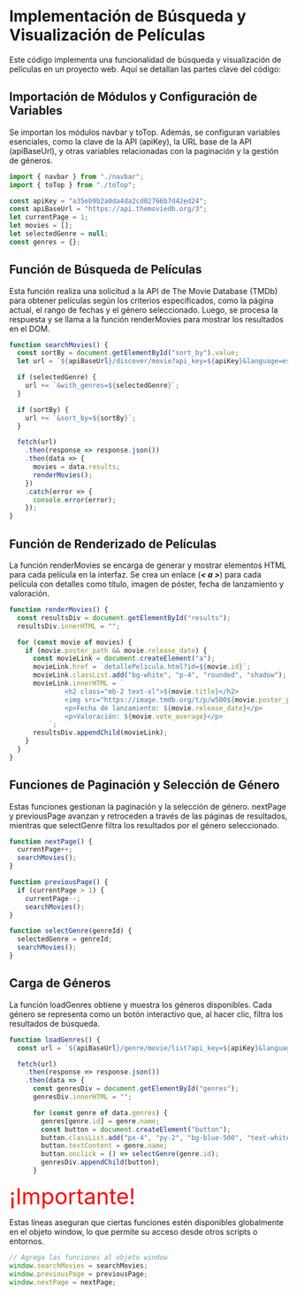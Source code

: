 # Implementación de Búsqueda y Visualización de Películas

Este código implementa una funcionalidad de búsqueda y visualización de películas en un proyecto web. Aquí se detallan las partes clave del código:

## Importación de Módulos y Configuración de Variables

Se importan los módulos navbar y toTop. Además, se configuran variables esenciales, como la clave de la API (apiKey), la URL base de la API (apiBaseUrl), y otras variables relacionadas con la paginación y la gestión de géneros.

```javascript
import { navbar } from "./navbar";
import { toTop } from "./toTop";

const apiKey = "a35eb9b2a0da4da2cd02766b7d42ed24";
const apiBaseUrl = "https://api.themoviedb.org/3";
let currentPage = 1;
let movies = [];
let selectedGenre = null;
const genres = {};
```

## Función de Búsqueda de Películas
Esta función realiza una solicitud a la API de The Movie Database (TMDb) para obtener películas según los criterios especificados, como la página actual, el rango de fechas y el género seleccionado. Luego, se procesa la respuesta y se llama a la función renderMovies para mostrar los resultados en el DOM.
```javascript
function searchMovies() {
  const sortBy = document.getElementById("sort_by").value;
  let url = `${apiBaseUrl}/discover/movie?api_key=${apiKey}&language=es-ES&page=${currentPage}&primary_release_date.gte=1980-01-01&primary_release_date.lte=2024-12-31`;

  if (selectedGenre) {
    url += `&with_genres=${selectedGenre}`;
  }

  if (sortBy) {
    url += `&sort_by=${sortBy}`;
  }

  fetch(url)
    .then(response => response.json())
    .then(data => {
      movies = data.results;
      renderMovies();
    })
    .catch(error => {
      console.error(error);
    });
}
```

## Función de Renderizado de Películas
La función renderMovies se encarga de generar y mostrar elementos HTML para cada película en la interfaz. Se crea un enlace (***< a >***) para cada película con detalles como título, imagen de póster, fecha de lanzamiento y valoración.
```javascript
function renderMovies() {
  const resultsDiv = document.getElementById("results");
  resultsDiv.innerHTML = "";

  for (const movie of movies) {
    if (movie.poster_path && movie.release_date) {
      const movieLink = document.createElement("a");
      movieLink.href = `detallePelicula.html?id=${movie.id}`;
      movieLink.classList.add("bg-white", "p-4", "rounded", "shadow");
      movieLink.innerHTML = `
              <h2 class="mb-2 text-xl">${movie.title}</h2>
              <img src="https://image.tmdb.org/t/p/w500${movie.poster_path}" alt="${movie.title}" class="w-full mb-2 rounded">
              <p>Fecha de lanzamiento: ${movie.release_date}</p>
              <p>Valoración: ${movie.vote_average}</p>
          `;
      resultsDiv.appendChild(movieLink);
    }
  }
}

```


## Funciones de Paginación y Selección de Género
Estas funciones gestionan la paginación y la selección de género. nextPage y previousPage avanzan y retroceden a través de las páginas de resultados, mientras que selectGenre filtra los resultados por el género seleccionado.
```javascript
function nextPage() {
  currentPage++;
  searchMovies();
}

function previousPage() {
  if (currentPage > 1) {
    currentPage--;
    searchMovies();
}

function selectGenre(genreId) {
  selectedGenre = genreId;
  searchMovies();
}


```

## Carga de Géneros
La función loadGenres obtiene y muestra los géneros disponibles. Cada género se representa como un botón interactivo que, al hacer clic, filtra los resultados de búsqueda.
```javascript
function loadGenres() {
  const url = `${apiBaseUrl}/genre/movie/list?api_key=${apiKey}&language=es-ES`;

  fetch(url)
    .then(response => response.json())
    .then(data => {
      const genresDiv = document.getElementById("genres");
      genresDiv.innerHTML = "";

      for (const genre of data.genres) {
        genres[genre.id] = genre.name;
        const button = document.createElement("button");
        button.classList.add("px-4", "py-2", "bg-blue-500", "text-white", "rounded", "mr-2", "mb-2");
        button.textContent = genre.name;
        button.onclick = () => selectGenre(genre.id);
        genresDiv.appendChild(button);
      }

```

<span style="color:red; font-size:40px">¡Importante!</span>

Estas líneas aseguran que ciertas funciones estén disponibles globalmente en el objeto window, lo que permite su acceso desde otros scripts o entornos.
```javascript
// Agrega las funciones al objeto window
window.searchMovies = searchMovies;
window.previousPage = previousPage;
window.nextPage = nextPage;
```